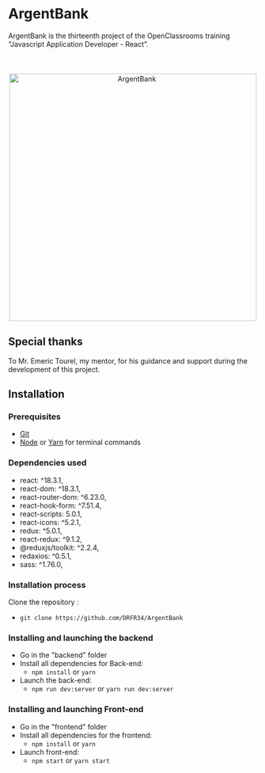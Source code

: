 # ArgentBank

ArgentBank is the thirteenth project of the OpenClassrooms training “Javascript Application Developer - React”.

<div align="center">
<br>
<img src="/frontend/src/assets/images/demoP13.gif" alt="ArgentBank" width="500" style="display: block; margin: 20px auto 0;" />
</div>

## Special thanks

To Mr. Emeric Tourel, my mentor, for his guidance and support during the development of this project.

## Installation

### Prerequisites

- [Git](https://git-scm.com)
- [Node](https://nodejs.org/en/) or [Yarn](https://yarnpkg.com/) for terminal commands

### Dependencies used

- react: ^18.3.1,
- react-dom: ^18.3.1,
- react-router-dom: ^6.23.0,
- react-hook-form: ^7.51.4,
- react-scripts: 5.0.1,
- react-icons: ^5.2.1,
- redux: ^5.0.1,
- react-redux: ^9.1.2,
- @reduxjs/toolkit: ^2.2.4,
- redaxios: ^0.5.1,
- sass: ^1.76.0,

### Installation process

Clone the repository :

- `git clone https://github.com/DRFR34/ArgentBank`

### Installing and launching the backend  

- Go in the "backend" folder
- Install all dependencies for Back-end:
  - `npm install` or `yarn`
- Launch the back-end:
  - `npm run dev:server` or `yarn run dev:server`

### Installing and launching Front-end

- Go in the "frontend" folder
- Install all dependencies for the frontend:
  - `npm install` or `yarn`
- Launch front-end:
  - `npm start` or `yarn start`
